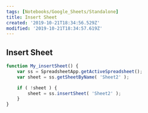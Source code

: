 ```yaml
---
tags: [Notebooks/Google_Sheets/Standalone]
title: Insert Sheet
created: '2019-10-21T18:34:56.529Z'
modified: '2019-10-21T18:34:57.619Z'
---
```


## Insert Sheet

``` javascript
function My_insertSheet() {
    var ss = SpreadsheetApp.getActiveSpreadsheet();
    var sheet = ss.getSheetByName( 'Sheet2' );

    if ( !sheet ) {
    	sheet = ss.insertSheet( 'Sheet2' );
    }
}
```